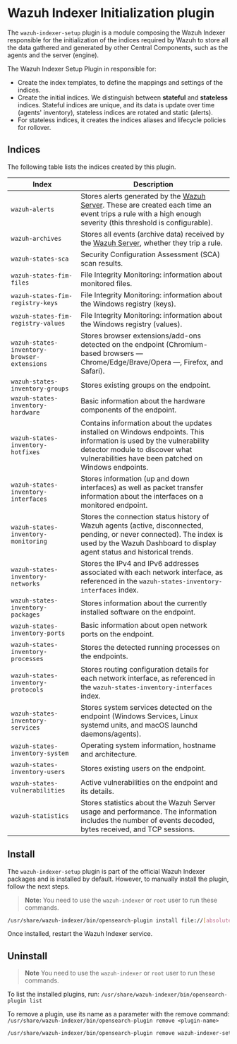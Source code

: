 # Wazuh Indexer Initialization plugin

The `wazuh-indexer-setup` plugin is a module composing the Wazuh Indexer responsible for the initialization of the indices required by Wazuh to store all the data gathered and generated by other Central Components, such as the agents and the server (engine).

The Wazuh Indexer Setup Plugin in responsible for:
- Create the index templates, to define the mappings and settings of the indices.
- Create the initial indices. We distinguish between **stateful** and **stateless** indices. Stateful indices are unique, and its data is update over time (agents' inventory), stateless indices are rotated and static (alerts).
- For stateless indices, it creates the indices aliases and lifecycle policies for rollover.

## Indices

The following table lists the indices created by this plugin.

| Index                               | Description                                                                                                                                                                                                                                          |
| ----------------------------------- | ---------------------------------------------------------------------------------------------------------------------------------------------------------------------------------------------------------------------------------------------------- |
| `wazuh‑alerts`                      | Stores alerts generated by the [Wazuh Server](https://documentation.wazuh.com/current/getting-started/components/wazuh-server.html). These are created each time an event trips a rule with a high enough severity (this threshold is configurable). |
| `wazuh‑archives`                    | Stores all events (archive data) received by the [Wazuh Server](https://documentation.wazuh.com/current/getting-started/components/wazuh-server.html), whether they trip a rule.                                                                     |
| `wazuh‑states-sca`                  | Security Configuration Assessment (SCA) scan results.                                                                                                                                                                                                |
| `wazuh-states-fim-files`            | File Integrity Monitoring: information about monitored files.                                                                                                                                                                                        |
| `wazuh-states-fim-registry-keys`    | File Integrity Monitoring: information about the Windows registry (keys).                                                                                                                                                                            |
| `wazuh-states-fim-registry-values`  | File Integrity Monitoring: information about the Windows registry (values).                                                                                                                                                                          |
| `wazuh-states-inventory-browser-extensions` | Stores browser extensions/add-ons detected on the endpoint (Chromium-based browsers — Chrome/Edge/Brave/Opera —, Firefox, and Safari).                                                                                                       |
| `wazuh-states-inventory-groups`     | Stores existing groups on the endpoint.                                                                                                                                                                                                              |
| `wazuh-states-inventory-hardware`   | Basic information about the hardware components of the endpoint.                                                                                                                                                                                     |
| `wazuh-states-inventory-hotfixes`   | Contains information about the updates installed on Windows endpoints. This information is used by the vulnerability detector module to discover what vulnerabilities have been patched on Windows endpoints.                                        |
| `wazuh-states-inventory-interfaces` | Stores information (up and down interfaces) as well as packet transfer information about the interfaces on a monitored endpoint.                                                                                                                     |
| `wazuh-states-inventory-monitoring` | Stores the connection status history of Wazuh agents (active, disconnected, pending, or never connected). The index is used by the Wazuh Dashboard to display agent status and historical trends.                                                    |
| `wazuh-states-inventory-networks`   | Stores the IPv4 and IPv6 addresses associated with each network interface, as referenced in the `wazuh-states-inventory-interfaces` index.                                                                                                           |
| `wazuh-states-inventory-packages`   | Stores information about the currently installed software on the endpoint.                                                                                                                                                                           |
| `wazuh-states-inventory-ports`      | Basic information about open network ports on the endpoint.                                                                                                                                                                                          |
| `wazuh-states-inventory-processes`  | Stores the detected running processes on the endpoints.                                                                                                                                                                                              |
| `wazuh-states-inventory-protocols`  | Stores routing configuration details for each network interface, as referenced in the `wazuh-states-inventory-interfaces` index.                                                                                                                     |
| `wazuh-states-inventory-services`           | Stores system services detected on the endpoint (Windows Services, Linux systemd units, and macOS launchd daemons/agents).                                                                                                                   |
| `wazuh-states-inventory-system`     | Operating system information, hostname and architecture.                                                                                                                                                                                             |
| `wazuh-states-inventory-users`      | Stores existing users on the endpoint.                                                                                                                                                                                                               |
| `wazuh-states-vulnerabilities`      | Active vulnerabilities on the endpoint and its details.                                                                                                                                                                                              |
| `wazuh-statistics`                  | Stores statistics about the Wazuh Server usage and performance. The information includes the number of events decoded, bytes received, and TCP sessions.                                                                                             |

## Install

The `wazuh-indexer-setup` plugin is part of the official Wazuh Indexer packages and is installed by default. However, to manually install the plugin, follow the next steps.

> **Note:** You need to use the `wazuh-indexer` or `root` user to run these commands.

```bash
/usr/share/wazuh-indexer/bin/opensearch-plugin install file://[absolute-path-to-the-plugin-zip]
```

Once installed, restart the Wazuh Indexer service.

## Uninstall

> **Note** You need to use the `wazuh-indexer` or `root` user to run these commands.

To list the installed plugins, run:
`/usr/share/wazuh-indexer/bin/opensearch-plugin list`

To remove a plugin, use its name as a parameter with the remove command:
`/usr/share/wazuh-indexer/bin/opensearch-plugin remove <plugin-name>`

```bash
/usr/share/wazuh-indexer/bin/opensearch-plugin remove wazuh-indexer-setup
```
